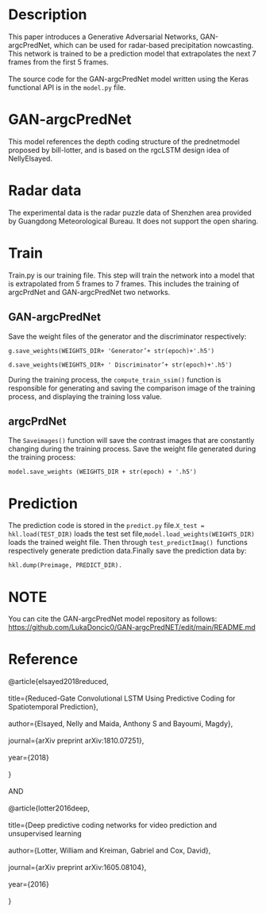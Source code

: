 # Description
This paper introduces a Generative Adversarial Networks, GAN-argcPredNet, which can be used for radar-based precipitation nowcasting.
This network is trained to be a prediction model that extrapolates the next 7 frames from the first 5 frames.<br><br>
The source code for the GAN-argcPredNet model written using the Keras functional API is in the `model.py` file.
# GAN-argcPredNet
This model references the depth coding structure of the prednetmodel proposed by bill-lotter, and is based on the rgcLSTM design idea of NellyElsayed.
# Radar data
The experimental data is the radar puzzle data of Shenzhen area provided by Guangdong Meteorological Bureau. It does not support the open sharing.
# Train
Train.py is our training file. This step will train the network into a model that is extrapolated from 5 frames to 7 frames. This includes the training of argcPrdNet and GAN-argcPredNet two networks.
## GAN-argcPredNet
Save the weight files of the generator and the discriminator respectively:<br>


    g.save_weights(WEIGHTS_DIR+ 'Generator’+ str(epoch)+'.h5') 
    
    d.save_weights(WEIGHTS_DIR+ ' Discriminator’+ str(epoch)+'.h5') 
During the training process, the `compute_train_ssim()` function is responsible for generating and saving the comparison image of the training process, and displaying the training loss value.
## argcPrdNet
The `Saveimages()` function will save the contrast images that are constantly changing during the training process.
Save the weight file generated during the training process:

    model.save_weights (WEIGHTS_DIR + str(epoch) + '.h5') 
# Prediction
The prediction code is stored in the `predict.py` file.`X_test = hkl.load(TEST_DIR)` loads the test set file,`model.load_weights(WEIGHTS_DIR)` loads the trained weight file.
Then through `test_predictImag() `functions respectively generate prediction data.Finally save the prediction data by: 

    hkl.dump(Preimage, PREDICT_DIR).
# NOTE
You can cite the GAN-argcPredNet model repository as follows:<br>
https://github.com/LukaDoncic0/GAN-argcPredNET/edit/main/README.md<br>
# Reference
@article{elsayed2018reduced,<br><br>
title={Reduced-Gate Convolutional LSTM Using Predictive Coding for Spatiotemporal Prediction},<br><br>
author={Elsayed, Nelly and Maida, Anthony S and Bayoumi, Magdy},<br><br>
journal={arXiv preprint arXiv:1810.07251},<br><br>
year={2018}<br><br>
}<br><br>
AND<br><br>
@article{lotter2016deep,<br><br>
title={Deep predictive coding networks for video prediction and unsupervised learning<br><br>
author={Lotter, William and Kreiman, Gabriel and Cox, David},<br><br>
journal={arXiv preprint arXiv:1605.08104},<br><br>
year={2016}<br><br>
}<br><br>

